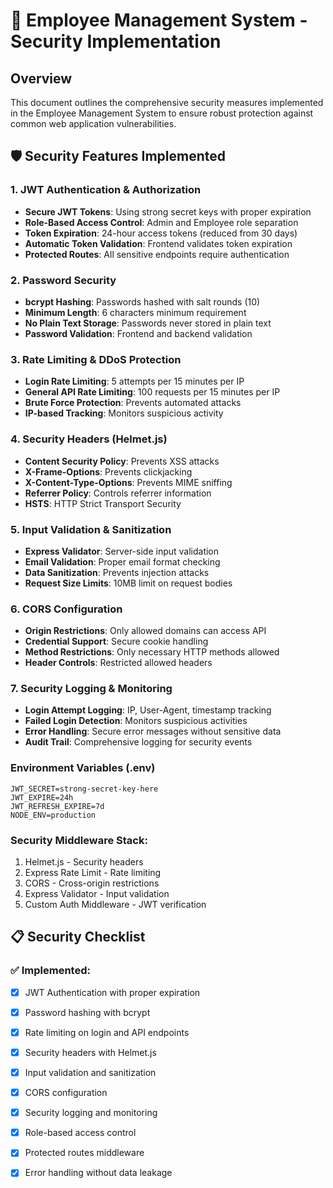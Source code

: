 # 🔐 Employee Management System - Security Implementation

## Overview
This document outlines the comprehensive security measures implemented in the Employee Management System to ensure robust protection against common web application vulnerabilities.

## 🛡️ Security Features Implemented

### 1. JWT Authentication & Authorization
- **Secure JWT Tokens**: Using strong secret keys with proper expiration
- **Role-Based Access Control**: Admin and Employee role separation
- **Token Expiration**: 24-hour access tokens (reduced from 30 days)
- **Automatic Token Validation**: Frontend validates token expiration
- **Protected Routes**: All sensitive endpoints require authentication

### 2. Password Security
- **bcrypt Hashing**: Passwords hashed with salt rounds (10)
- **Minimum Length**: 6 characters minimum requirement
- **No Plain Text Storage**: Passwords never stored in plain text
- **Password Validation**: Frontend and backend validation

### 3. Rate Limiting & DDoS Protection
- **Login Rate Limiting**: 5 attempts per 15 minutes per IP
- **General API Rate Limiting**: 100 requests per 15 minutes per IP
- **Brute Force Protection**: Prevents automated attacks
- **IP-based Tracking**: Monitors suspicious activity

### 4. Security Headers (Helmet.js)
- **Content Security Policy**: Prevents XSS attacks
- **X-Frame-Options**: Prevents clickjacking
- **X-Content-Type-Options**: Prevents MIME sniffing
- **Referrer Policy**: Controls referrer information
- **HSTS**: HTTP Strict Transport Security

### 5. Input Validation & Sanitization
- **Express Validator**: Server-side input validation
- **Email Validation**: Proper email format checking
- **Data Sanitization**: Prevents injection attacks
- **Request Size Limits**: 10MB limit on request bodies

### 6. CORS Configuration
- **Origin Restrictions**: Only allowed domains can access API
- **Credential Support**: Secure cookie handling
- **Method Restrictions**: Only necessary HTTP methods allowed
- **Header Controls**: Restricted allowed headers

### 7. Security Logging & Monitoring
- **Login Attempt Logging**: IP, User-Agent, timestamp tracking
- **Failed Login Detection**: Monitors suspicious activities
- **Error Handling**: Secure error messages without sensitive data
- **Audit Trail**: Comprehensive logging for security events

### Environment Variables (.env)
```
JWT_SECRET=strong-secret-key-here
JWT_EXPIRE=24h
JWT_REFRESH_EXPIRE=7d
NODE_ENV=production
```

### Security Middleware Stack:
1. Helmet.js - Security headers
2. Express Rate Limit - Rate limiting
3. CORS - Cross-origin restrictions
4. Express Validator - Input validation
5. Custom Auth Middleware - JWT verification

## 📋 Security Checklist

### ✅ Implemented:
- [x] JWT Authentication with proper expiration
- [x] Password hashing with bcrypt
- [x] Rate limiting on login and API endpoints
- [x] Security headers with Helmet.js
- [x] Input validation and sanitization
- [x] CORS configuration
- [x] Security logging and monitoring
- [x] Role-based access control
- [x] Protected routes middleware
- [x] Error handling without data leakage

